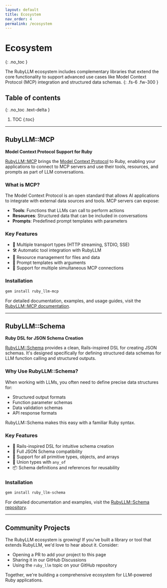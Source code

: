 ```yaml
---
layout: default
title: Ecosystem
nav_order: 4
permalink: /ecosystem
---
```


# Ecosystem
{: .no_toc }

The RubyLLM ecosystem includes complementary libraries that extend the core functionality to support advanced use cases like Model Context Protocol (MCP) integration and structured data schemas.
{: .fs-6 .fw-300 }

## Table of contents
{: .no_toc .text-delta }

1. TOC
{:toc}

---

## RubyLLM::MCP

**Model Context Protocol Support for Ruby**

[RubyLLM::MCP](https://github.com/patvice/ruby_llm-mcp) brings the [Model Context Protocol](https://modelcontextprotocol.io/) to Ruby, enabling your applications to connect to MCP servers and use their tools, resources, and prompts as part of LLM conversations.

### What is MCP?

The Model Context Protocol is an open standard that allows AI applications to integrate with external data sources and tools. MCP servers can expose:

- **Tools**: Functions that LLMs can call to perform actions
- **Resources**: Structured data that can be included in conversations
- **Prompts**: Predefined prompt templates with parameters

### Key Features

- 🔌 Multiple transport types (HTTP streaming, STDIO, SSE)
- 🛠️ Automatic tool integration with RubyLLM
- 📄 Resource management for files and data
- 🎯 Prompt templates with arguments
- 🔄 Support for multiple simultaneous MCP connections

### Installation

```bash
gem install ruby_llm-mcp
```

For detailed documentation, examples, and usage guides, visit the [RubyLLM::MCP documentation](https://rubyllm-mcp.com/).

---

## RubyLLM::Schema

**Ruby DSL for JSON Schema Creation**

[RubyLLM::Schema](https://github.com/patvice/ruby_llm-schema) provides a clean, Rails-inspired DSL for creating JSON schemas. It's designed specifically for defining structured data schemas for LLM function calling and structured outputs.

### Why Use RubyLLM::Schema?

When working with LLMs, you often need to define precise data structures for:

- Structured output formats
- Function parameter schemas
- Data validation schemas
- API response formats

RubyLLM::Schema makes this easy with a familiar Ruby syntax.

### Key Features

- 📝 Rails-inspired DSL for intuitive schema creation
- 🎯 Full JSON Schema compatibility
- 🔧 Support for all primitive types, objects, and arrays
- 🔄 Union types with `any_of`
- 📦 Schema definitions and references for reusability

### Installation

```bash
gem install ruby_llm-schema
```

For detailed documentation and examples, visit the [RubyLLM::Schema repository](https://github.com/patvice/ruby_llm-schema).

---

## Community Projects

The RubyLLM ecosystem is growing! If you've built a library or tool that extends RubyLLM, we'd love to hear about it. Consider:

- Opening a PR to add your project to this page
- Sharing it in our GitHub Discussions
- Using the `ruby_llm` topic on your GitHub repository

Together, we're building a comprehensive ecosystem for LLM-powered Ruby applications.